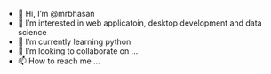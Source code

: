 - 👋 Hi, I’m @mrbhasan
- 👀 I’m interested in web applicatoin, desktop development and data science 
- 🌱 I’m currently learning python
- 💞️ I’m looking to collaborate on ...
- 📫 How to reach me ...

<!---
mrbhasan/mrbhasan is a ✨ special ✨ repository because its `README.md` (this file) appears on your GitHub profile.
You can click the Preview link to take a look at your changes.
--->
